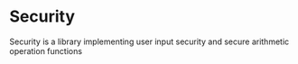 # Security
Security is a library implementing user input security and secure arithmetic operation functions
